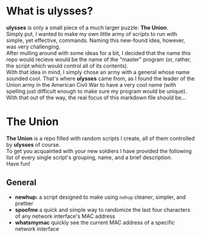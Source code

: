 # What is ulysses?
**ulysses** is only a small piece of a much larger puzzle: **The Union**.  
Simply put, I wanted to make my own little army of scripts to run with simple, yet effective, commands. Naming this new-found idea, however, was very challenging.  
After mulling around with some ideas for a bit, I decided that the name this repo would recieve would be the name of the "master" program (or, rather, the script which would control all of its contents).  
With that idea in mind, I simply chose an army with a general whose name sounded cool. That's where **ulysses** came from, as I found the leader of the Union army in the American Civil War to have a very cool name (with spelling just difficult enough to make sure my program would be unique).  
With that out of the way, the real focus of this markdown file should be...

# The Union 
**The Union** is a repo filled with random scripts I create, all of them controlled by **ulysses** of course.  
To get you acquainted with your new soldiers I have provided the following list of every single script's grouping, name, and a brief description.  
Have fun!

## General 
- **newhup:** a script designed to make using `nohup` cleaner, simpler, and prettier
- **spoofme** a quick and simple way to randomize the last four characters of any network interface's MAC address
- **whatsmymac** quickly see the current MAC address of a specific network interface
